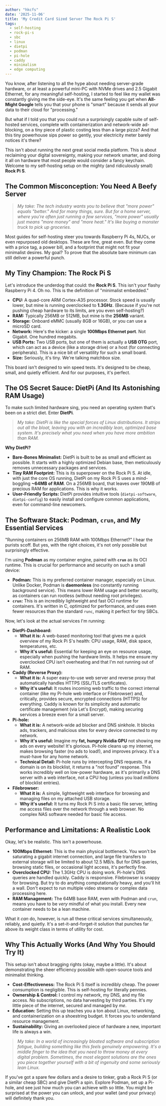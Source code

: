 ```yaml
---
author: "hkcfs"
date: '2025-11-06'
title: 'My Credit Card Sized Server The Rock Pi S'
tags:
  - self-hosting
  - rock-pi-s
  - sbc
  - linux
  - dietpi
  - podman
  - pi-hole
  - caddy
  - minimalism
  - edge computing
---
```


You know, after listening to all the hype about needing server-grade hardware, or at least a powerful mini-PC with NVMe drives and 2.5 Gigabit Ethernet, for any meaningful self-hosting, I started to feel like my wallet was constantly giving me the side-eye. It's the same feeling you get when **All-Might Google** tells you that your phone is "smart" because it sends all your data to their cloud for "processing."

But what if I told you that you could run a surprisingly capable suite of self-hosted services, complete with containerization and network-wide ad-blocking, on a tiny piece of plastic costing less than a large pizza? And that this tiny powerhouse sips power so gently, your electricity meter barely notices it's there?

This isn't about running the next great social media platform. This is about reclaiming your digital sovereignty, making your network smarter, and doing it all on hardware that most people would consider a fancy keychain. Welcome to my self-hosting setup on the mighty (and ridiculously small) **Rock Pi S**.

## The Common Misconception: You Need A Beefy Server

> *My take: The tech industry wants you to believe that "more power" equals "better." And for many things, sure. But for a home server, where you're often just running a few services, "more power" usually just means "more money" and "more heat." It's like buying a monster truck to pick up groceries.*

Most guides for self-hosting steer you towards Raspberry Pi 4s, NUCs, or even repurposed old desktops. These are fine, great even. But they come with a price tag, a power bill, and a footprint that might not fit your minimalist desires. My goal? To prove that the absolute bare minimum can still deliver a powerful punch.

## My Tiny Champion: The Rock Pi S

Let's introduce the underdog that could: the **Rock Pi S**. This isn't your flashy Raspberry Pi 4. Oh no. This is the definition of "minimalist embedded."

*   **CPU:** A quad-core ARM Cortex-A35 processor. Stock speed is usually lower, but mine is running overclocked to **1.3GHz**. (Because if you're not pushing cheap hardware to its limits, are you even self-hosting?)
*   **RAM:** Typically 256MB or 512MB, but mine is the **256MB** variant.
*   **Storage:** Onboard eMMC (usually 8GB or 16GB), or you can use a microSD card.
*   **Network:** Here's the kicker: a single **100Mbps Ethernet port**. Not Gigabit. One hundred megabits.
*   **USB Ports:** Two USB ports, but one of them is actually a **USB OTG** port, which can act as a device (like a storage drive) or a host (for connecting peripherals). This is a nice bit of versatility for such a small board.
*   **Size:** Seriously, it's tiny. We're talking matchbox size.

This board isn't designed to win speed tests. It's designed to be cheap, small, and quietly efficient. And for our purposes, it's perfect.

## The OS Secret Sauce: DietPi (And Its Astonishing RAM Usage)

To make such limited hardware sing, you need an operating system that's been on a strict diet. Enter **DietPi**.

> *My take: DietPi is like the special forces of Linux distributions. It strips out all the bloat, leaving you with an incredibly lean, optimized base system. It's precisely what you need when you have more ambition than RAM.*

**Why DietPi?**

*   **Bare-Bones Minimalist:** DietPi is built to be as small and efficient as possible. It starts with a highly optimized Debian base, then meticulously removes unnecessary packages and services.
*   **Tiny RAM Footprint:** This is its superpower on the Rock Pi S. At idle, with just the core OS running, DietPi on my Rock Pi S uses a mind-boggling **~64MB of RAM**. On a 256MB board, that leaves over 190MB of precious RAM for applications. This is why it works.
*   **User-Friendly Scripts:** DietPi provides intuitive tools (`dietpi-software`, `dietpi-config`) to easily install and configure common applications, even for command-line newcomers.

## The Software Stack: Podman, `crun`, and My Essential Services

"Running containers on 256MB RAM with 100Mbps Ethernet?" I hear the purists scoff. But yes, with the right choices, it's not only possible but surprisingly effective.

I'm using **Podman** as my container engine, paired with **`crun`** as its OCI runtime. This is crucial for performance and security on such a small device:

*   **Podman:** This is my preferred container manager, especially on Linux. Unlike Docker, Podman is **daemonless** (no constantly running background service). This means lower RAM usage and better security, as containers can run rootless (without needing root privileges).
*   **`crun`:** This is an incredibly lightweight and fast OCI runtime for containers. It's written in C, optimized for performance, and uses even fewer resources than the standard `runc`, making it perfect for tiny SBCs.

Now, let's look at the actual services I'm running:

*   **DietPi-Dashboard:**
    *   **What it is:** A web-based monitoring tool that gives me a quick overview of my Rock Pi S's health: CPU usage, RAM, disk space, temperatures, etc.
    *   **Why it's useful:** Essential for keeping an eye on resource usage, especially when pushing the hardware limits. It helps me ensure my overclocked CPU isn't overheating and that I'm not running out of RAM.
*   **Caddy (Reverse Proxy):**
    *   **What it is:** A super easy-to-use web server and reverse proxy that automatically handles HTTPS (SSL/TLS certificates).
    *   **Why it's useful:** It routes incoming web traffic to the correct internal container (like my Pi-hole web interface or Filebrowser) and, critically, provides secure, encrypted connections (HTTPS) for everything. Caddy is known for its simplicity and automatic certificate management (via Let's Encrypt), making securing services a breeze even for a small server.
*   **Pi-hole:**
    *   **What it is:** A network-wide ad blocker and DNS sinkhole. It blocks ads, trackers, and malicious sites for every device connected to my network.
    *   **Why it's useful:** Imagine my **fat, hungry Nvidia GPU** not showing me ads on every website! It's glorious. Pi-hole cleans up my internet, makes browsing faster (no ads to load!), and improves privacy. It's a must-have for any home network.
    *   **Technical Detail:** Pi-hole runs by intercepting DNS requests. If a domain is on its blocklist, it returns a "not found" response. This works incredibly well on low-power hardware, as it's primarily a DNS server with a web interface, not a CPU hog (unless you load *millions* of blocklist entries).
*   **Filebrowser:**
    *   **What it is:** A simple, lightweight web interface for browsing and managing files on my attached USB storage.
    *   **Why it's useful:** It turns my Rock Pi S into a basic file server, letting me access files over the network through a web browser. No complex NAS software needed for basic file access.

## Performance and Limitations: A Realistic Look

Okay, let's be realistic. This isn't a powerhouse.

*   **100Mbps Ethernet:** This is the main physical bottleneck. You won't be saturating a gigabit internet connection, and large file transfers to external storage will be limited to about 12.5 MB/s. But for DNS queries, browsing static files, or occasional light access, it's perfectly fine.
*   **Overclocked CPU:** The 1.3GHz CPU is doing work. Pi-hole's DNS queries are handled quickly. Caddy is responsive. Filebrowser is snappy for browsing. But try to do anything computationally heavy, and you'll hit a wall. Don't expect to run multiple video streams or complex data processing here.
*   **RAM Management:** The 64MB base RAM, even with Podman and `crun`, means you have to be *very* mindful of what you install. Every new container needs to be a lean machine.

What it *can* do, however, is run all these critical services simultaneously, reliably, and quietly. It's a set-it-and-forget-it solution that punches far above its weight class in terms of utility for cost.

## Why This Actually Works (And Why You Should Try It)

This setup isn't about bragging rights (okay, maybe a little). It's about demonstrating the sheer efficiency possible with open-source tools and minimalist thinking.

*   **Cost-Effectiveness:** The Rock Pi S itself is incredibly cheap. The power consumption is negligible. This is self-hosting for literally pennies.
*   **Ownership & Control:** I control my network, my DNS, and my file access. No subscriptions, no data harvesting by third parties. It's *my* little piece of the internet, secured and managed by *me*.
*   **Education:** Setting this up teaches you a ton about Linux, networking, and containerization on a shoestring budget. It forces you to understand resource management.
*   **Sustainability:** Giving an overlooked piece of hardware a new, important life is always a win.

> *My take: In a world of increasingly bloated software and subscription fatigue, building something like this feels genuinely empowering. It's a middle finger to the idea that you need to throw money at every digital problem. Sometimes, the most elegant solutions are the ones you piece together yourself with a bit of ingenuity and some seriously lean Linux.*

If you've got a spare few dollars and a desire to tinker, grab a Rock Pi S (or a similar cheap SBC) and give DietPi a spin. Explore Podman, set up a Pi-hole, and see just how much you can achieve with so little. You might be surprised at the power you can unlock, and your wallet (and your privacy) will definitely thank you.

